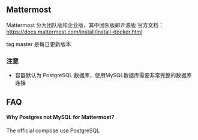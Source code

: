 ## Mattermost

Mattermost 分为团队版和企业版，其中团队版即开源版
官方文档：https://docs.mattermost.com/install/install-docker.html

tag master 是每日更新版本

### 注意

* 容器默认为 PostgreSQL 数据库，使用MySQL数据库需要非常完整的数据库连接

## FAQ

#### Why Postgres not MySQL for Mattermost?

The official compose use PostgreSQL